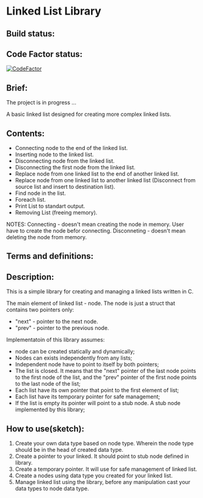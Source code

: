 Linked List Library
============
## Build status: 
## Code Factor status:
[![CodeFactor](https://www.codefactor.io/repository/github/romangaranin/libll/badge)](https://www.codefactor.io/repository/github/romangaranin/libll)
## Brief:
The project is in progress ...

A basic linked list designed for creating more complex linked lists.

## Contents:
* Connecting node to the end of the linked list.
* Inserting node to the linked list.
* Disconnecting node from the linked list.
* Disconnecting the first node from the linked list.
* Replace node from one linked list to the end of another linked list.
* Replace node from one linked list to another linked list (Disconnect from source list and insert to destination list).
* Find node in the list.
* Foreach list.
* Print List to standart output.
* Removing List (freeing memory).

NOTES: 
Connecting - doesn't mean creating the node in memory. User have to create the node befor connecting.
Disconneting - doesn't mean deleting the node from memory.

## Terms and definitions:

## Description:
This is a simple library for creating and managing a linked lists written in C.

The main element of linked list - node. The node is just a struct that contains two pointers only:

- "next" - pointer to the next node.
- "prev" - pointer to the previous node.

Implementatoin of this library assumes:
- node can be created statically and dynamically;
- Nodes can exists independently from any lists; 
- Independent node have to point to itself by both pointers;
- The list is closed. It means that the "next" pointer of the last node points to the first node of the list,  and the "prev" pointer of the first node points to the last node of the list;
- Each list have its own pointer that point to the first element of list;
- Each list have its temporary pointer for safe management;
- If the list is empty its pointer will point to a stub node. A stub node implemented by this library; 
## How to use(sketch): 
1) Create your own data type based on node type. Wherein the node type should be in the head of created data type.
2) Create a pointer to your linked. It should point to stub node defined in library.
3) Create a temporary pointer. It will use for safe management of linked list.
4) Create a nodes using data type you created for your linked list.
5) Manage linked list using the library, before any manipulation cast your data types to node data type.








